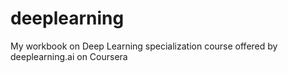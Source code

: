 # deeplearning
My workbook on Deep Learning specialization course offered by deeplearning.ai on Coursera
